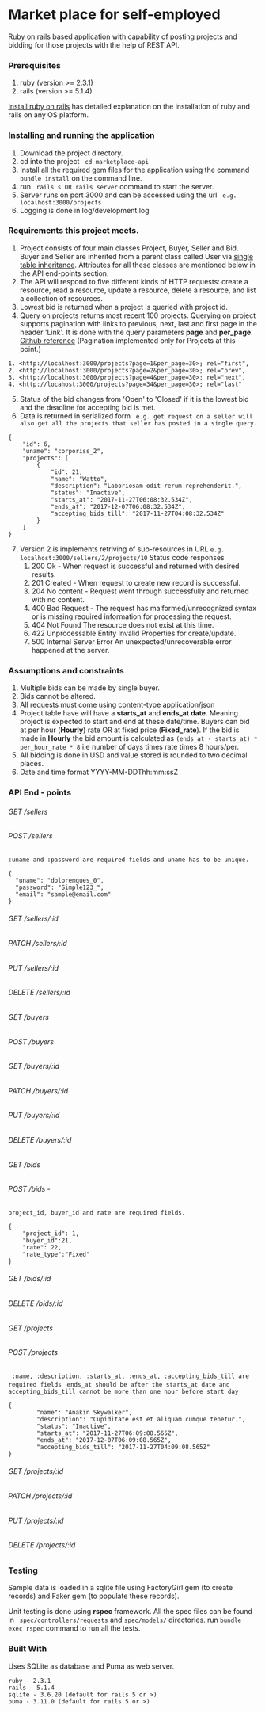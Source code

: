 # Market place for self-employed
Ruby on rails based application with capability of posting projects and bidding for those projects with the help of REST API. 

### Prerequisites
1. ruby (version >= 2.3.1)
2. rails (version >= 5.1.4)

[Install ruby on rails](http://railsapps.github.io/installing-rails.html) has detailed explanation on the installation of ruby and rails on any OS platform.

### Installing and running the application
1. Download the project directory.
2. cd into the project ``` cd marketplace-api```
3. Install all the required gem files for the application using the command ``` bundle install ``` on the command line. 
4. run ``` rails s OR rails server``` command to start the server.
5. Server runs on port 3000 and can be accessed using the url 
``` e.g. localhost:3000/projects```
6. Logging is done in log/development.log

### Requirements this project meets.

1. Project consists of four main classes Project, Buyer, Seller and Bid. Buyer and Seller are inherited from a parent class called User via [single table inheritance](http://api.rubyonrails.org/classes/ActiveRecord/Inheritance.html). Attributes for all these classes are mentioned below in the API end-points section.
2. The API will respond to five different kinds of HTTP requests: create a resource, read a resource, update a resource, delete a resource, and list a collection of resources.
3. Lowest bid is returned when a project is queried with project id.
4. Query on projects returns most recent 100 projects. Querying on project supports pagination with links to previous, next, last and first page in the header 'Link'. It is done with the query parameters **page** and **per_page**. [Github reference](https://developer.github.com/v3/#pagination) (Pagination implemented only for Projects at this point.)
```
1. <http://localhost:3000/projects?page=1&per_page=30>; rel="first", 
2. <http://localhost:3000/projects?page=2&per_page=30>; rel="prev", 
3. <http://localhost:3000/projects?page=4&per_page=30>; rel="next", 
4. <http://locahost:3000/projects?page=34&per_page=30>; rel="last"
```
5. Status of the bid changes from 'Open' to 'Closed' if it is the lowest bid and the deadline for accepting bid is met.
6. Data is returned in serialized form
``` e.g. get request on a seller will also get all the projects that seller has posted in a single query.```
```
{
    "id": 6,
    "uname": "corporiss_2",
    "projects": [
        {
            "id": 21,
            "name": "Watto",
            "description": "Laboriosam odit rerum reprehenderit.",
            "status": "Inactive",
            "starts_at": "2017-11-27T06:08:32.534Z",
            "ends_at": "2017-12-07T06:08:32.534Z",
            "accepting_bids_till": "2017-11-27T04:08:32.534Z"
        }
    ]
}
```
7. Version 2 is implements retriving of sub-resources in URL
``` e.g. localhost:3000/sellers/2/projects/10 ```
 Status code responses 
    1. 200 Ok - When request is successful and returned with desired results.
    2. 201 Created - When request to create new record is successful.
    3. 204 No content - Request went through successfully and returned with no content.
    4. 400 Bad Request - The request has malformed/unrecognized syntax or is missing required information for processing the request.
    5. 404 Not Found The resource does not exist at this time. 
    6. 422 Unprocessable Entity Invalid Properties for create/update.
    7. 500 Internal Server Error An unexpected/unrecoverable error happened at the server.

### Assumptions and constraints
1. Multiple bids can be made by single buyer.
2. Bids cannot be altered.
3. All requests must come using content-type application/json
4. Project table have will have a **starts_at** and **ends_at date**. Meaning project is expected to start and end at these date/time. Buyers can bid at per hour (**Hourly**)  rate OR at fixed price (**Fixed_rate**). If the bid is made in **Hourly** the bid amount is calculated as
 ``` (ends_at - starts_at) * per_hour_rate * 8 ```
i.e number of days times rate times 8 hours/per.
5. All bidding is done in USD and value stored is rounded to two decimal places.
6. Date and time format YYYY-MM-DDThh:mm:ssZ

### API End - points
###### GET    /sellers
###### POST   /sellers 
```:uname and :password are required fields and uname has to be unique.```
```
{
  "uname": "doloremques_0",
  "password": "Simple123_",
  "email": "sample@email.com"
}
```
###### GET    /sellers/:id
###### PATCH  /sellers/:id
###### PUT    /sellers/:id
###### DELETE /sellers/:id
###### GET    /buyers
###### POST   /buyers
###### GET    /buyers/:id
###### PATCH  /buyers/:id
###### PUT    /buyers/:id
###### DELETE /buyers/:id
###### GET    /bids
###### POST   /bids - 
```project_id, buyer_id and rate are required fields.```
``` 
{
	"project_id": 1,
	"buyer_id":21,
	"rate": 22,
	"rate_type":"Fixed"
}
```
###### GET    /bids/:id
###### DELETE /bids/:id
###### GET    /projects
###### POST   /projects 
``` :name, :description, :starts_at, :ends_at, :accepting_bids_till are required fields```
``` ends_at should be after the starts_at date and accepting_bids_till cannot be more than one hour before start day```
```
{
        "name": "Anakin Skywalker",
        "description": "Cupiditate est et aliquam cumque tenetur.",
        "status": "Inactive",
        "starts_at": "2017-11-27T06:09:08.565Z",
        "ends_at": "2017-12-07T06:09:08.565Z",
        "accepting_bids_till": "2017-11-27T04:09:08.565Z"
}
```
###### GET    /projects/:id
###### PATCH  /projects/:id
###### PUT    /projects/:id
###### DELETE /projects/:id

### Testing 

Sample data is loaded in a sqlite file using FactoryGirl gem (to create records) and Faker gem (to populate these records).

Unit testing is done using **rspec** framework. All the spec files can be found in ``` spec/controllers/requests``` and ``` spec/models/ ``` directories.
run ``` bundle exec rspec ``` command to run all the tests.



### Built With

Uses SQLite as database and Puma as web server.
```
ruby - 2.3.1 
rails - 5.1.4
sqlite - 3.6.20 (default for rails 5 or >)
puma - 3.11.0 (default for rails 5 or >)   
```

